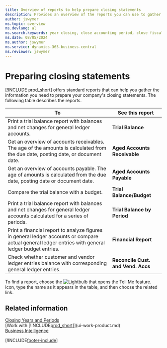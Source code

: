 ```yaml
---
title: Overview of reports to help prepare closing statements
description: Provides an overview of the reports you can use to gather information to prepare your company's closing statements when closing the fiscal year.
author: jswymer
ms.topic: overview
ms.devlang: al
ms.search.keywords: year closing, close accounting period, close fiscal year, aging, creditor payments, vendor payments, assets, liabilities, equity, analysis, reporting, financial report, business intelligence, BI, Power Bi, KPI
ms.date: 08/05/2024
ms.author: jswymer
ms.service: dynamics-365-business-central
ms.reviewer: jswymer
---
```


# Preparing closing statements

[!INCLUDE [prod_short](includes/prod_short.md)] offers standard reports that can help you gather the information you need to prepare your company's closing statements. The following table describes the reports.  

| To | See this report |
| --- | --- |
| Print a trial balance report with balances and net changes for general ledger accounts. |**Trial Balance** |
| Get an overview of accounts receivables. The age of the amounts is calculated from the due date, posting date, or document date. |**Aged Accounts Receivable** |
| Get an overview of accounts payable. The age of amounts is calculated from the due date, posting date or document date. |**Aged Accounts Payable** |
| Compare the trial balance with a budget. |**Trial Balance/Budget** |
| Print a trial balance report with balances and net changes for general ledger accounts calculated for a series of periods. |**Trial Balance by Period** |
| Print a financial report to analyze figures in general ledger accounts or compare actual general ledger entries with general ledger budget entries. |**Financial Report** |
| Check whether customer and vendor ledger entries balance with corresponding general ledger entries. |**Reconcile Cust. and Vend. Accs** |

To find a report, choose the ![Lightbulb that opens the Tell Me feature.](media/ui-search/search_small.png "Tell me what you want to do") icon, type the name as it appears in the table, and then choose the related link.

## Related information

[Closing Years and Periods](year-close-years-periods.md)    
[Work with [!INCLUDE[prod_short](includes/prod_short.md)]](ui-work-product.md)    
[Business Intelligence](bi.md)  


[!INCLUDE[footer-include](includes/footer-banner.md)]